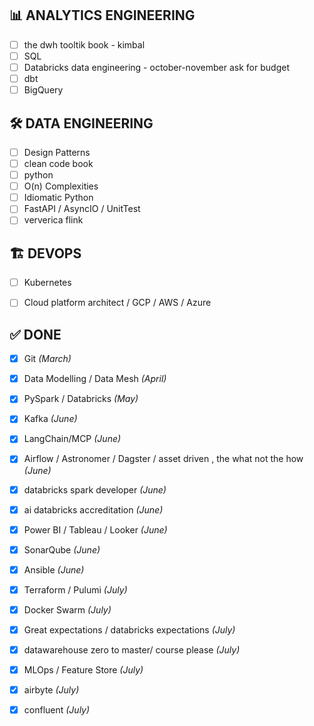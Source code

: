 ## 📊 ANALYTICS ENGINEERING
- [ ] the dwh tooltik book - kimbal
- [ ] SQL
- [ ] Databricks data engineering - october-november ask for budget
- [ ] dbt
- [ ] BigQuery

## 🛠️ DATA ENGINEERING
- [ ] Design Patterns
- [ ] clean code book
- [ ] python
- [ ] O(n) Complexities
- [ ] Idiomatic Python  
- [ ] FastAPI / AsyncIO / UnitTest
- [ ] ververica flink

## 🏗️ DEVOPS
- [ ] Kubernetes
- [ ] Cloud platform architect /  GCP / AWS / Azure


## ✅ DONE
- [x] Git *(March)*     
- [x] Data Modelling / Data Mesh *(April)*
- [x] PySpark / Databricks *(May)*
- [x] Kafka *(June)*
- [x] LangChain/MCP *(June)*
- [x] Airflow / Astronomer / Dagster / asset driven , the what not the how *(June)*
- [x] databricks spark developer *(June)*
- [x] ai databricks accreditation *(June)*
- [x] Power BI / Tableau / Looker *(June)*
- [x] SonarQube *(June)*
- [x] Ansible *(June)*
- [x] Terraform / Pulumi *(July)*
- [x] Docker Swarm *(July)*
- [x] Great expectations / databricks expectations *(July)*
- [x] datawarehouse zero to master/ course please *(July)*
- [x] MLOps / Feature Store  *(July)*
- [x] airbyte *(July)*
- [x] confluent *(July)*



